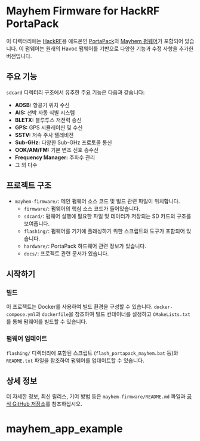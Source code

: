 # Mayhem Firmware for HackRF PortaPack

이 디렉터리에는 [HackRF](http://greatscottgadgets.com/hackrf/)용 애드온인 [PortaPack](https://github.com/sharebrained/portapack-hackrf)의 [Mayhem 펌웨어](https://github.com/portapack-mayhem/mayhem-firmware)가 포함되어 있습니다. 이 펌웨어는 원래의 Havoc 펌웨어를 기반으로 다양한 기능과 수정 사항을 추가한 버전입니다.

## 주요 기능

`sdcard` 디렉터리 구조에서 유추한 주요 기능은 다음과 같습니다:

- **ADSB:** 항공기 위치 수신
- **AIS:** 선박 자동 식별 시스템
- **BLETX:** 블루투스 저전력 송신
- **GPS:** GPS 시뮬레이션 및 수신
- **SSTV:** 저속 주사 텔레비전
- **Sub-GHz:** 다양한 Sub-GHz 프로토콜 통신
- **OOK/AM/FM:** 기본 변조 신호 송수신
- **Frequency Manager:** 주파수 관리
- 그 외 다수

## 프로젝트 구조

- `mayhem-firmware/`: 메인 펌웨어 소스 코드 및 빌드 관련 파일이 위치합니다.
  - `firmware/`: 펌웨어의 핵심 소스 코드가 들어있습니다.
  - `sdcard/`: 펌웨어 실행에 필요한 파일 및 데이터가 저장되는 SD 카드의 구조를 보여줍니다.
  - `flashing/`: 펌웨어를 기기에 플래싱하기 위한 스크립트와 도구가 포함되어 있습니다.
  - `hardware/`: PortaPack 하드웨어 관련 정보가 있습니다.
  - `docs/`: 프로젝트 관련 문서가 있습니다.

## 시작하기

### 빌드

이 프로젝트는 Docker를 사용하여 빌드 환경을 구성할 수 있습니다. `docker-compose.yml`과 `dockerfile`을 참조하여 빌드 컨테이너를 설정하고 `CMakeLists.txt`를 통해 펌웨어를 빌드할 수 있습니다.

### 펌웨어 업데이트

`flashing/` 디렉터리에 포함된 스크립트 (`flash_portapack_mayhem.bat` 등)와 `README.txt` 파일을 참조하여 펌웨어를 업데이트할 수 있습니다.

## 상세 정보

더 자세한 정보, 최신 릴리스, 기여 방법 등은 `mayhem-firmware/README.md` 파일과 [공식 GitHub 저장소](https://github.com/portapack-mayhem/mayhem-firmware)를 참조하십시오.
# mayhem_app_example
